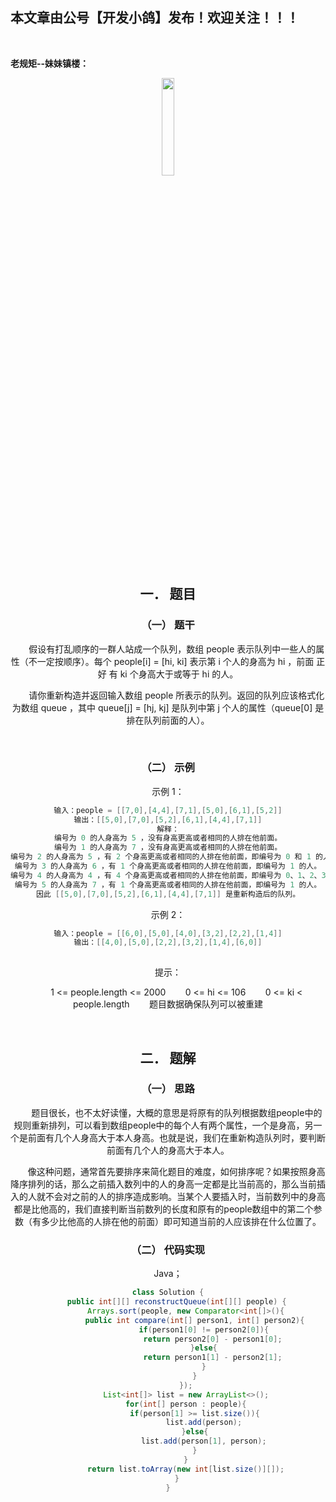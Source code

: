 ﻿## 本文章由公号【开发小鸽】发布！欢迎关注！！！
<br>

**老规矩--妹妹镇楼：**
<center>
<img src="https://img-blog.csdnimg.cn/20200721223424816.JPG"   width="20%">

## 一．	题目
### （一）	题干

&nbsp;  &nbsp;  &nbsp;  &nbsp;假设有打乱顺序的一群人站成一个队列，数组 people 表示队列中一些人的属性（不一定按顺序）。每个 people[i] = [hi, ki] 表示第 i 个人的身高为 hi ，前面 正好 有 ki 个身高大于或等于 hi 的人。

&nbsp;  &nbsp;  &nbsp;  &nbsp;请你重新构造并返回输入数组 people 所表示的队列。返回的队列应该格式化为数组 queue ，其中 queue[j] = [hj, kj] 是队列中第 j 个人的属性（queue[0] 是排在队列前面的人）。

<br>


### （二）	示例

示例 1：

```cpp
输入：people = [[7,0],[4,4],[7,1],[5,0],[6,1],[5,2]]
输出：[[5,0],[7,0],[5,2],[6,1],[4,4],[7,1]]
解释：
编号为 0 的人身高为 5 ，没有身高更高或者相同的人排在他前面。
编号为 1 的人身高为 7 ，没有身高更高或者相同的人排在他前面。
编号为 2 的人身高为 5 ，有 2 个身高更高或者相同的人排在他前面，即编号为 0 和 1 的人。
编号为 3 的人身高为 6 ，有 1 个身高更高或者相同的人排在他前面，即编号为 1 的人。
编号为 4 的人身高为 4 ，有 4 个身高更高或者相同的人排在他前面，即编号为 0、1、2、3 的人。
编号为 5 的人身高为 7 ，有 1 个身高更高或者相同的人排在他前面，即编号为 1 的人。
因此 [[5,0],[7,0],[5,2],[6,1],[4,4],[7,1]] 是重新构造后的队列。
```

示例 2：

```cpp
输入：people = [[6,0],[5,0],[4,0],[3,2],[2,2],[1,4]]
输出：[[4,0],[5,0],[2,2],[3,2],[1,4],[6,0]]
 
```

提示：

&nbsp;  &nbsp;  &nbsp;  &nbsp;1 <= people.length <= 2000
&nbsp;  &nbsp;  &nbsp;  &nbsp;0 <= hi <= 106
&nbsp;  &nbsp;  &nbsp;  &nbsp;0 <= ki < people.length
&nbsp;  &nbsp;  &nbsp;  &nbsp;题目数据确保队列可以被重建

<br>



## 二．	题解
### （一）	思路

&nbsp;  &nbsp;  &nbsp;  &nbsp;题目很长，也不太好读懂，大概的意思是将原有的队列根据数组people中的规则重新排列，可以看到数组people中的每个人有两个属性，一个是身高，另一个是前面有几个人身高大于本人身高。也就是说，我们在重新构造队列时，要判断前面有几个人的身高大于本人。

&nbsp;  &nbsp;  &nbsp;  &nbsp;像这种问题，通常首先要排序来简化题目的难度，如何排序呢？如果按照身高降序排列的话，那么之前插入数列中的人的身高一定都是比当前高的，那么当前插入的人就不会对之前的人的排序造成影响。当某个人要插入时，当前数列中的身高都是比他高的，我们直接判断当前数列的长度和原有的people数组中的第二个参数（有多少比他高的人排在他的前面）即可知道当前的人应该排在什么位置了。
<br>



### （二）	代码实现

Java；

```java
class Solution {
    public int[][] reconstructQueue(int[][] people) {
        Arrays.sort(people, new Comparator<int[]>(){
            public int compare(int[] person1, int[] person2){
                if(person1[0] != person2[0]){
                    return person2[0] - person1[0];
                }else{
                    return person1[1] - person2[1];
                }
            }
        });
        List<int[]> list = new ArrayList<>();
        for(int[] person : people){
            if(person[1] >= list.size()){
                list.add(person);
            }else{
                list.add(person[1], person);
            }
        }
        return list.toArray(new int[list.size()][]);
    }
}
```


